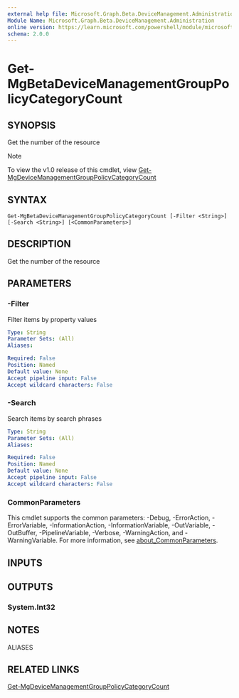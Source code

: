 ```yaml
---
external help file: Microsoft.Graph.Beta.DeviceManagement.Administration-help.xml
Module Name: Microsoft.Graph.Beta.DeviceManagement.Administration
online version: https://learn.microsoft.com/powershell/module/microsoft.graph.beta.devicemanagement.administration/get-mgbetadevicemanagementgrouppolicycategorycount
schema: 2.0.0
---
```


# Get-MgBetaDeviceManagementGroupPolicyCategoryCount

## SYNOPSIS
Get the number of the resource

> [!NOTE]
> To view the v1.0 release of this cmdlet, view [Get-MgDeviceManagementGroupPolicyCategoryCount](/powershell/module/Microsoft.Graph.DeviceManagement.Administration/Get-MgDeviceManagementGroupPolicyCategoryCount?view=graph-powershell-v1.0)

## SYNTAX

```
Get-MgBetaDeviceManagementGroupPolicyCategoryCount [-Filter <String>] [-Search <String>] [<CommonParameters>]
```

## DESCRIPTION
Get the number of the resource

## PARAMETERS

### -Filter
Filter items by property values

```yaml
Type: String
Parameter Sets: (All)
Aliases:

Required: False
Position: Named
Default value: None
Accept pipeline input: False
Accept wildcard characters: False
```

### -Search
Search items by search phrases

```yaml
Type: String
Parameter Sets: (All)
Aliases:

Required: False
Position: Named
Default value: None
Accept pipeline input: False
Accept wildcard characters: False
```

### CommonParameters
This cmdlet supports the common parameters: -Debug, -ErrorAction, -ErrorVariable, -InformationAction, -InformationVariable, -OutVariable, -OutBuffer, -PipelineVariable, -Verbose, -WarningAction, and -WarningVariable. For more information, see [about_CommonParameters](http://go.microsoft.com/fwlink/?LinkID=113216).

## INPUTS

## OUTPUTS

### System.Int32
## NOTES

ALIASES

## RELATED LINKS
[Get-MgDeviceManagementGroupPolicyCategoryCount](/powershell/module/Microsoft.Graph.DeviceManagement.Administration/Get-MgDeviceManagementGroupPolicyCategoryCount?view=graph-powershell-v1.0)


